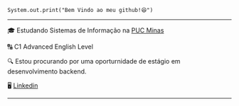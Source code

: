 <code>System.out.print("Bem Vindo ao meu github!😆")</code>
<hr>

<p>🎓 Estudando Sistemas de Informação na <a href="https://www.pucminas.br/destaques/Paginas/default.aspx" target="blank_">PUC Minas</a></p>

<p>🔠 C1 Advanced English Level</p>

<p>🔍 Estou procurando por uma oporturnidade de estágio em desenvolvimento backend.

<p>🖥️ <a href="https://www.linkedin.com/in/phcostx/" target="blank_">Linkedin</a> 
<hr>








